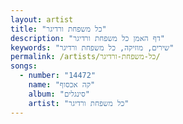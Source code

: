 ```yaml
---
layout: artist
title: "כל משפחת ורדיגר"
description: "דף האמן כל משפחת ורדיגר"
keywords: "שירים, מוזיקה, כל משפחת ורדיגר"
permalink: /artists/כל-משפחת-ורדיגר/
songs:
  - number: "14472"
    name: "קה אכסוף"
    album: "סינגלים"
    artist: "כל משפחת ורדיגר"
---
```

